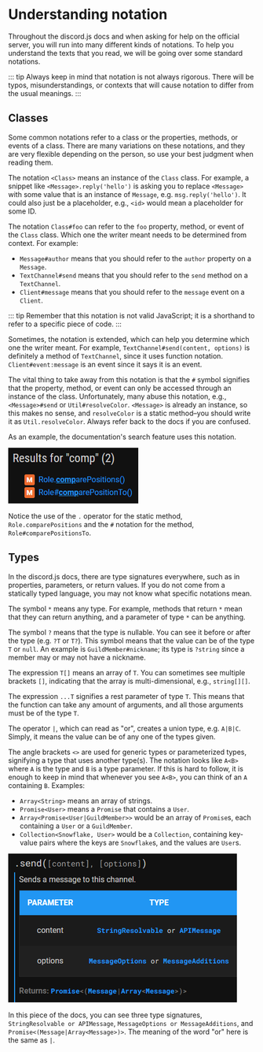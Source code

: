 # Understanding notation

Throughout the discord.js docs and when asking for help on the official server, you will run into many different kinds of notations. To help you understand the texts that you read, we will be going over some standard notations.

::: tip Always keep in mind that notation is not always rigorous. There will be typos, misunderstandings, or contexts that will cause notation to differ from the usual meanings. :::

## Classes

Some common notations refer to a class or the properties, methods, or events of a class. There are many variations on these notations, and they are very flexible depending on the person, so use your best judgment when reading them.

The notation `<Class>` means an instance of the `Class` class. For example, a snippet like `<Message>.reply('hello')` is asking you to replace `<Message>` with some value that is an instance of `Message`, e.g. `msg.reply('hello')`. It could also just be a placeholder, e.g., `<id>` would mean a placeholder for some ID.

The notation `Class#foo` can refer to the `foo` property, method, or event of the `Class` class. Which one the writer meant needs to be determined from context. For example:

* `Message#author` means that you should refer to the `author` property on a `Message`.
* `TextChannel#send` means that you should refer to the `send` method on a `TextChannel`.
* `Client#message` means that you should refer to the `message` event on a `Client`.

::: tip Remember that this notation is not valid JavaScript; it is a shorthand to refer to a specific piece of code. :::

Sometimes, the notation is extended, which can help you determine which one the writer meant. For example, `TextChannel#send(content, options)` is definitely a method of `TextChannel`, since it uses function notation. `Client#event:message` is an event since it says it is an event.

The vital thing to take away from this notation is that the `#` symbol signifies that the property, method, or event can only be accessed through an instance of the class. Unfortunately, many abuse this notation, e.g., `<Message>#send` or `Util#resolveColor`. `<Message>` is already an instance, so this makes no sense, and `resolveColor` is a static method–you should write it as `Util.resolveColor`. Always refer back to the docs if you are confused.

As an example, the documentation's search feature uses this notation.

![Docs search](../../.gitbook/assets/search.png)

Notice the use of the `.` operator for the static method, `Role.comparePositions` and the `#` notation for the method, `Role#comparePositionsTo`.

## Types

In the discord.js docs, there are type signatures everywhere, such as in properties, parameters, or return values. If you do not come from a statically typed language, you may not know what specific notations mean.

The symbol `*` means any type. For example, methods that return `*` mean that they can return anything, and a parameter of type `*` can be anything.

The symbol `?` means that the type is nullable. You can see it before or after the type \(e.g. `?T` or `T?`\). This symbol means that the value can be of the type `T` or `null`. An example is `GuildMember#nickname`; its type is `?string` since a member may or may not have a nickname.

The expression `T[]` means an array of `T`. You can sometimes see multiple brackets `[]`, indicating that the array is multi-dimensional, e.g., `string[][]`.

The expression `...T` signifies a rest parameter of type `T`. This means that the function can take any amount of arguments, and all those arguments must be of the type `T`.

The operator `|`, which can read as "or", creates a union type, e.g. `A|B|C`. Simply, it means the value can be of any one of the types given.

The angle brackets `<>` are used for generic types or parameterized types, signifying a type that uses another type\(s\). The notation looks like `A<B>` where `A` is the type and `B` is a type parameter. If this is hard to follow, it is enough to keep in mind that whenever you see `A<B>`, you can think of an `A` containing `B`. Examples:

* `Array<String>` means an array of strings.
* `Promise<User>` means a `Promise` that contains a `User`.
* `Array<Promise<User|GuildMember>>` would be an array of `Promise`s, each containing a `User` or a `GuildMember`.
* `Collection<Snowflake, User>` would be a `Collection`, containing key-value pairs where the keys are `Snowflake`s, and the values are `User`s.

![TextChannel\#send on the docs](../../.gitbook/assets/send.png)

In this piece of the docs, you can see three type signatures, `StringResolvable or APIMessage`, `MessageOptions or MessageAdditions`, and `Promise<(Message|Array<Message>)>`. The meaning of the word "or" here is the same as `|`.

